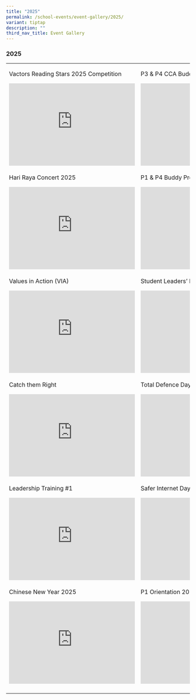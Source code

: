 ```yaml
---
title: "2025"
permalink: /school-events/event-gallery/2025/
variant: tiptap
description: ""
third_nav_title: Event Gallery
---
```

<h3>2025</h3>
<table style="minWidth: 50px">
<colgroup>
<col>
<col>
</colgroup>
<tbody>
<tr>
<td rowspan="1" colspan="1">
<p>Vactors Reading Stars 2025 Competition</p>
<div class="iframe-wrapper">
<iframe height="225" width="345" allowfullscreen="true" frameborder="0" src="https://docs.google.com/presentation/d/e/2PACX-1vQBUM65Y7bpS6krohtz8f-j2fHJcJk45FK0znMRnkQHTGrN1HcXx_eYXrfxfeu_vbSS9I7axMmWGg3o/pubembed?start=false&amp;loop=false&amp;delayms=3000"></iframe>
</div>
</td>
<td rowspan="1" colspan="1">
<p>P3 &amp; P4 CCA Buddies Programme</p>
<div class="iframe-wrapper">
<iframe height="225" width="345" allowfullscreen="true" frameborder="0" src="https://docs.google.com/presentation/d/e/2PACX-1vR_wWm_IxrE6i3Wsm7U7K4Hqqb0RzvLRxsEyZcbJZimAcukdZtHSwVLiDVHqGLKn_DepQ3C0lP3JJj0/embed?start=false&amp;loop=false&amp;delayms=3000"></iframe>
</div>
</td>
</tr>
<tr>
<td rowspan="1" colspan="1">
<p>Hari Raya Concert 2025</p>
<div class="iframe-wrapper">
<iframe height="225" width="345" allowfullscreen="true" frameborder="0" src="https://docs.google.com/presentation/d/e/2PACX-1vSV6PQ402yk--VofepbJ4wnCFYZwk4cAugm5GpOC7yVLWrHVMQ0mzEQl-rKJ6o6_KoeHLo9OUbZ4JoV/embed?start=false&amp;loop=false&amp;delayms=3000"></iframe>
</div>
</td>
<td rowspan="1" colspan="1">
<p>P1 &amp; P4 Buddy Programme</p>
<div class="iframe-wrapper">
<iframe height="225" width="345" allowfullscreen="true" frameborder="0" src="https://docs.google.com/presentation/d/e/2PACX-1vQDmfQwPmmxaj-M7jUvtui0JVsMzL_nelB_TXDQ_KMbJnBQoNpfOcItMg6WASYnK0u4w5FKZOxQDlBd/embed?start=false&amp;loop=false&amp;delayms=3000"></iframe>
</div>
</td>
</tr>
<tr>
<td rowspan="1" colspan="1">
<p>Values in Action (VIA)</p>
<div class="iframe-wrapper">
<iframe height="225" width="345" allowfullscreen="true" frameborder="0" src="https://docs.google.com/presentation/d/e/2PACX-1vQwK2F9VD1KMuzxRg4nyHIAdnls1FPH2mWKt4MBmnyzq6_8uogU_dLtaXLAfDivhJ1axyqv0fWbtDz-/embed?start=false&amp;loop=false&amp;delayms=3000"></iframe>
</div>
</td>
<td rowspan="1" colspan="1">
<p>Student Leaders’ Investiture 2025</p>
<div class="iframe-wrapper">
<iframe height="225" width="345" allowfullscreen="true" frameborder="0" src="https://docs.google.com/presentation/d/e/2PACX-1vSP8-XKWga6I0Lx8GGOh-UUQJtZ9zxujPU6SiANTj_8mqGid9tQ8QW1AN-_PsfWiPPoz61cvV9ZI_nT/embed?start=false&amp;loop=false&amp;delayms=3000"></iframe>
</div>
</td>
</tr>
<tr>
<td rowspan="1" colspan="1">
<p>Catch them Right</p>
<div class="iframe-wrapper">
<iframe height="225" width="345" allowfullscreen="true" frameborder="0" src="https://docs.google.com/presentation/d/e/2PACX-1vRG0ZYxng08T0aPQyFjzM7fY40xIXSz_5L8Gf4AXIF8MZh9HXtT_L1LqvkuyhJiLvAIoUEUxvr4_JAQ/embed?start=false&amp;loop=false&amp;delayms=3000"></iframe>
</div>
</td>
<td rowspan="1" colspan="1">
<p>Total Defence Day 2025</p>
<div class="iframe-wrapper">
<iframe height="225" width="345" allowfullscreen="true" frameborder="0" src="https://docs.google.com/presentation/d/e/2PACX-1vRkVCJy7XfLNhSrphlC-QqEv7-PrE3La5-jPvX0WaIk0dBU4I4XyKFXFKl6zsQZ5I0ReNwsSGM5bEaR/embed?start=false&amp;loop=false&amp;delayms=3000"></iframe>
</div>
</td>
</tr>
<tr>
<td rowspan="1" colspan="1">
<p>Leadership Training #1</p>
<div class="iframe-wrapper">
<iframe height="225" width="345" allowfullscreen="true" frameborder="0" src="https://docs.google.com/presentation/d/e/2PACX-1vSndw_83rVdAI4LFVYmORBHzj-tD4BlNbCqcY8vVMlcQEmTN2o4iW_IpoB5eKAIrZOz2767rRk5XZwx/embed?start=false&amp;loop=false&amp;delayms=3000"></iframe>
</div>
</td>
<td rowspan="1" colspan="1">
<p>Safer Internet Day 2025</p>
<div class="iframe-wrapper">
<iframe height="225" width="345" allowfullscreen="true" frameborder="0" src="https://docs.google.com/presentation/d/e/2PACX-1vTVskPODXaPtedkMvhQrDYqSepwfFX1AyesLqtMdQrxcCakMx7Xh8CNq6oc29pXyNmBdvSLpL7Xg-N1/embed?start=false&amp;loop=false&amp;delayms=3000"></iframe>
</div>
</td>
</tr>
<tr>
<td rowspan="1" colspan="1">
<p>Chinese New Year 2025</p>
<div class="iframe-wrapper">
<iframe height="225" width="345" allowfullscreen="true" frameborder="0" src="https://docs.google.com/presentation/d/e/2PACX-1vQZ2eH6yGE2PBbF_shCRH-WLkwEaxvWfBOWRa9QQX9lUb4xLNgPu9sApfwgwLhj6cLaZuVAk6MhzAjn/embed?start=false&amp;loop=false&amp;delayms=3000"></iframe>
</div>
</td>
<td rowspan="1" colspan="1">
<p>P1 Orientation 2025</p>
<div class="iframe-wrapper">
<iframe height="225" width="345" allowfullscreen="true" frameborder="0" src="https://docs.google.com/presentation/d/e/2PACX-1vQC0z2nAe7IYFCakJRxqxm-vBynnNP6bSm8F155cfGe5nkZrMh5m1pZnzMoxyDQz8-TZdD7Xjf9oqn9/embed?start=false&amp;loop=false&amp;delayms=3000"></iframe>
</div>
</td>
</tr>
<tr>
<td rowspan="1" colspan="1">
<p></p>
</td>
<td rowspan="1" colspan="1">
<p></p>
</td>
</tr>
</tbody>
</table>
<p></p>